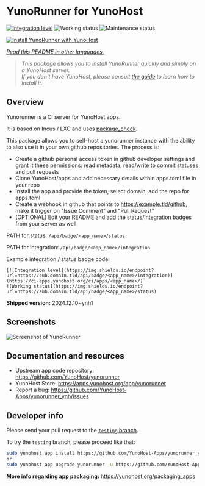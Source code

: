 <!--
N.B.: This README was automatically generated by <https://github.com/YunoHost/apps/tree/master/tools/readme_generator>
It shall NOT be edited by hand.
-->

# YunoRunner for YunoHost

[![Integration level](https://img.shields.io/endpoint?url=https://yunorunner.tiesiog.lt/api/badge/yunorunner/integration)](https://ci-apps.yunohost.org/ci/apps/yunorunner/)
![Working status](https://img.shields.io/endpoint?url=https://yunorunner.tiesiog.lt/api/badge/yunorunner/status)
![Maintenance status](https://apps.yunohost.org/badge/maintained/yunorunner)

[![Install YunoRunner with YunoHost](https://install-app.yunohost.org/install-with-yunohost.svg)](https://install-app.yunohost.org/?app=yunorunner)

*[Read this README in other languages.](./ALL_README.md)*

> *This package allows you to install YunoRunner quickly and simply on a YunoHost server.*  
> *If you don't have YunoHost, please consult [the guide](https://yunohost.org/install) to learn how to install it.*

## Overview

Yunorunner is a CI server for YunoHost apps.

It is based on Incus / LXC and uses [package_check](https://github.com/YunoHost/package_check).

This package allows you to self-host a yunorunner instance with the ability to also use it in your own github repositories. The process is:
- Create a github personal access token in github developer settings and grant it these permissions: read metadata, read/write to commit statuses and pull requests
- Clone YunoHost/apps and add necessary details within apps.toml file in your repo
- Install the app and provide the token, select domain, add the repo for apps.toml
- Create a webhook in github that points to https://example.tld/github, make it trigger on "Issue Comment" and "Pull Request"
- (OPTIONAL) Edit your README and add the status/integration badges from your server as well

PATH for status: `/api/badge/<app_name>/status`

PATH for integration: `/api/badge/<app_name>/integration`

Example integration / status badge code: 
```
[![Integration level](https://img.shields.io/endpoint?url=https://sub.domain.tld/api/badge/<app_name>/integration)](https://ci-apps.yunohost.org/ci/apps/<app_name>/)`
![Working status](https://img.shields.io/endpoint?url=https://sub.domain.tld/api/badge/<app_name>/status)
```

**Shipped version:** 2024.12.10~ynh1

## Screenshots

![Screenshot of YunoRunner](./doc/screenshots/screenshot.png)

## Documentation and resources

- Upstream app code repository: <https://github.com/YunoHost/yunorunner>
- YunoHost Store: <https://apps.yunohost.org/app/yunorunner>
- Report a bug: <https://github.com/YunoHost-Apps/yunorunner_ynh/issues>

## Developer info

Please send your pull request to the [`testing` branch](https://github.com/YunoHost-Apps/yunorunner_ynh/tree/testing).

To try the `testing` branch, please proceed like that:

```bash
sudo yunohost app install https://github.com/YunoHost-Apps/yunorunner_ynh/tree/testing --debug
or
sudo yunohost app upgrade yunorunner -u https://github.com/YunoHost-Apps/yunorunner_ynh/tree/testing --debug
```

**More info regarding app packaging:** <https://yunohost.org/packaging_apps>

